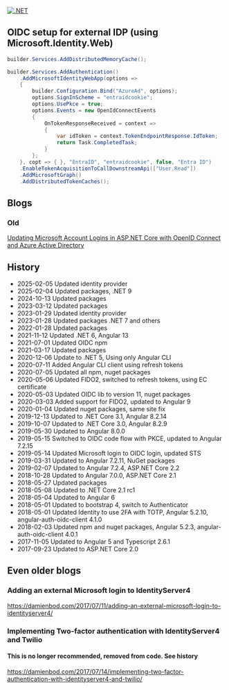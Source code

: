 
[![.NET](https://github.com/damienbod/AspNetCoreID4External/actions/workflows/dotnet.yml/badge.svg)](https://github.com/damienbod/AspNetCoreID4External/actions/workflows/dotnet.yml)

## OIDC setup for external IDP (using Microsoft.Identity.Web)

```csharp
builder.Services.AddDistributedMemoryCache();

builder.Services.AddAuthentication()
    .AddMicrosoftIdentityWebApp(options =>
    {
        builder.Configuration.Bind("AzureAd", options);
        options.SignInScheme = "entraidcookie";
        options.UsePkce = true;
        options.Events = new OpenIdConnectEvents
        {
            OnTokenResponseReceived = context =>
            {
                var idToken = context.TokenEndpointResponse.IdToken;
                return Task.CompletedTask;
            }
        };
    }, copt => { }, "EntraID", "entraidcookie", false, "Entra ID")
    .EnableTokenAcquisitionToCallDownstreamApi(["User.Read"])
    .AddMicrosoftGraph()
    .AddDistributedTokenCaches();
```

## Blogs

### Old

[Updating Microsoft Account Logins in ASP.NET Core with OpenID Connect and Azure Active Directory](https://damienbod.com/2019/05/17/updating-microsoft-account-logins-in-asp-net-core-with-openid-connect-and-azure-active-directory/)

## History 

- 2025-02-05 Updated identity provider
- 2025-02-04 Updated packages, .NET 9
- 2024-10-13 Updated packages
- 2023-03-12 Updated packages
- 2023-01-29 Updated identity provider
- 2023-01-28 Updated packages .NET 7 and others
- 2022-01-28 Updated packages
- 2021-11-12 Updated .NET 6, Angular 13
- 2021-07-01 Updated OIDC npm
- 2021-03-17 Updated packages
- 2020-12-06 Update to .NET 5, Using only Angular CLI
- 2020-07-11 Added Angular CLI client using refresh tokens
- 2020-07-05 Updated all npm, nuget packages
- 2020-05-06 Updated FIDO2, switched to refresh tokens, using EC certificate
- 2020-05-03 Updated OIDC lib to version 11, nuget packages
- 2020-03-03 Added support for FIDO2, updated to Angular 9
- 2020-01-04 Updated nuget packages, same site fix
- 2019-12-13 Updated to .NET Core 3.1, Angular 8.2.14
- 2019-10-07 Updated to .NET Core 3.0, Angular 8.2.9
- 2019-05-30 Updated to Angular 8.0.0
- 2019-05-15 Switched to OIDC code flow with PKCE, updated to Angular 7.2.15
- 2019-05-14 Updated Microsoft login to OIDC login, updated STS
- 2019-03-31 Updated to Angular 7.2.11, NuGet packages
- 2019-02-07 Updated to Angular 7.2.4, ASP.NET Core 2.2
- 2018-10-28 Updated to Angular 7.0.0, ASP.NET Core 2.1
- 2018-05-27 Updated packages
- 2018-05-08 Updated to .NET Core 2.1 rc1
- 2018-05-04 Updated to Angular 6
- 2018-05-01 Updated to bootstrap 4, switch to Authenticator
- 2018-05-01 Updated Identity to use 2FA with TOTP, Angular 5.2.10, angular-auth-oidc-client 4.1.0
- 2018-02-03 Updated npm and nuget packages, Angular 5.2.3, angular-auth-oidc-client 4.0.1
- 2017-11-05 Updated to Angular 5 and Typescript 2.6.1
- 2017-09-23 Updated to ASP.NET Core 2.0

## Even older blogs

### Adding an external Microsoft login to IdentityServer4

https://damienbod.com/2017/07/11/adding-an-external-microsoft-login-to-identityserver4/

### Implementing Two-factor authentication with IdentityServer4 and Twilio

#### This is no longer recommended, removed from code. See history

https://damienbod.com/2017/07/14/implementing-two-factor-authentication-with-identityserver4-and-twilio/

